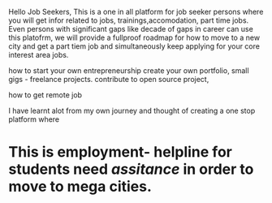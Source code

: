 Hello Job Seekers, This is a one in all platform for job seeker persons where you will get infor related to jobs, trainings,accomodation, part time jobs. 
Even persons with significant gaps like decade of gaps in career can use this platofrm, we will provide a fullproof roadmap for how to move to a new city and get a part tiem job and simultaneously keep applying for your core interest area jobs.

how to start your own entrepreneurship create your own portfolio, small gigs - freelance projects. contribute to open source project, 

how to get remote job

I have learnt alot from my own journey and thought of creating a one stop platform where
# This is employment- helpline for **students** need *assitance* in order to move to mega cities.

